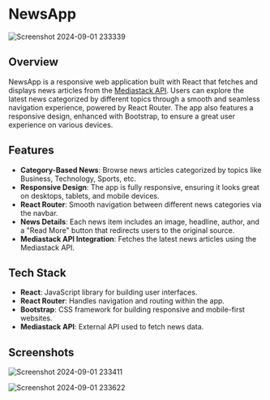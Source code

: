 # NewsApp

![Screenshot 2024-09-01 233339](https://github.com/user-attachments/assets/c992049b-67a5-4d7c-98bc-18ccb701726f)


## Overview

NewsApp is a responsive web application built with React that fetches and displays news articles from the [Mediastack API](https://mediastack.com/). Users can explore the latest news categorized by different topics through a smooth and seamless navigation experience, powered by React Router. The app also features a responsive design, enhanced with Bootstrap, to ensure a great user experience on various devices.

## Features

- **Category-Based News**: Browse news articles categorized by topics like Business, Technology, Sports, etc.
- **Responsive Design**: The app is fully responsive, ensuring it looks great on desktops, tablets, and mobile devices.
- **React Router**: Smooth navigation between different news categories via the navbar.
- **News Details**: Each news item includes an image, headline, author, and a "Read More" button that redirects users to the original source.
- **Mediastack API Integration**: Fetches the latest news articles using the Mediastack API.

## Tech Stack

- **React**: JavaScript library for building user interfaces.
- **React Router**: Handles navigation and routing within the app.
- **Bootstrap**: CSS framework for building responsive and mobile-first websites.
- **Mediastack API**: External API used to fetch news data.

## Screenshots
![Screenshot 2024-09-01 233411](https://github.com/user-attachments/assets/0b61bea7-d9ce-4ec7-8682-d8cb8f616f59)

![Screenshot 2024-09-01 233622](https://github.com/user-attachments/assets/7412dbbf-61d2-423f-ab55-eea71236087b)


